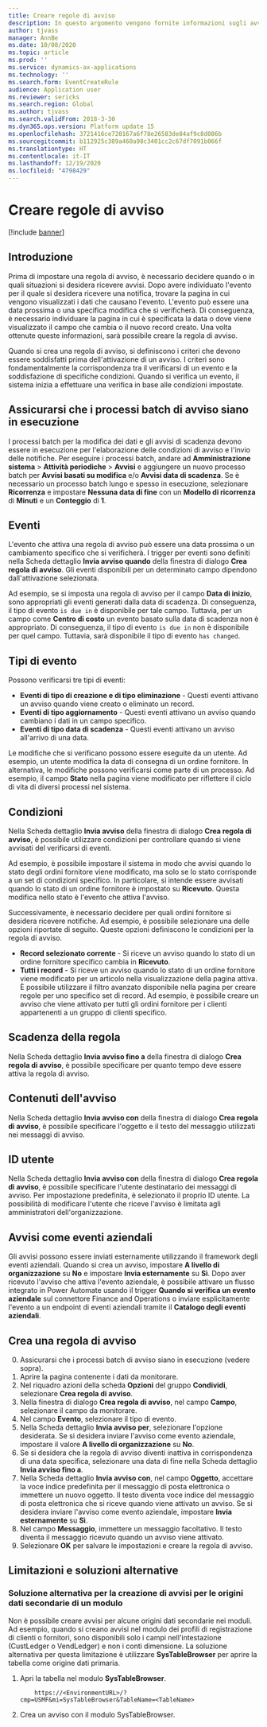 ```yaml
---
title: Creare regole di avviso
description: In questo argomento vengono fornite informazioni sugli avvisi e viene descritto come creare una regola di avviso in modo da essere informati sugli eventi come una data in arrivo o una specifica modifica.
author: tjvass
manager: AnnBe
ms.date: 10/08/2020
ms.topic: article
ms.prod: ''
ms.service: dynamics-ax-applications
ms.technology: ''
ms.search.form: EventCreateRule
audience: Application user
ms.reviewer: sericks
ms.search.region: Global
ms.author: tjvass
ms.search.validFrom: 2018-3-30
ms.dyn365.ops.version: Platform update 15
ms.openlocfilehash: 3721416ce720167a6f78e26583de84af9c8d086b
ms.sourcegitcommit: b112925c389a460a98c3401cc2c67df7091b066f
ms.translationtype: HT
ms.contentlocale: it-IT
ms.lasthandoff: 12/19/2020
ms.locfileid: "4798429"
---
```

# <a name="create-alert-rules"></a>Creare regole di avviso

[!include [banner](../includes/banner.md)]

## <a name="getting-started"></a>Introduzione

Prima di impostare una regola di avviso, è necessario decidere quando o in quali situazioni si desidera ricevere avvisi. Dopo avere individuato l'evento per il quale si desidera ricevere una notifica, trovare la pagina in cui vengono visualizzati i dati che causano l'evento. L'evento può essere una data prossima o una specifica modifica che si verificherà. Di conseguenza, è necessario individuare la pagina in cui è specificata la data o dove viene visualizzato il campo che cambia o il nuovo record creato. Una volta ottenute queste informazioni, sarà possibile creare la regola di avviso.

Quando si crea una regola di avviso, si definiscono i criteri che devono essere soddisfatti prima dell'attivazione di un avviso. I criteri sono fondamentalmente la corrispondenza tra il verificarsi di un evento e la soddisfazione di specifiche condizioni. Quando si verifica un evento, il sistema inizia a effettuare una verifica in base alle condizioni impostate.

## <a name="ensure-the-alert-batch-jobs-are-running"></a>Assicurarsi che i processi batch di avviso siano in esecuzione

I processi batch per la modifica dei dati e gli avvisi di scadenza devono essere in esecuzione per l'elaborazione delle condizioni di avviso e l'invio delle notifiche. Per eseguire i processi batch, andare ad **Amministrazione sistema** > **Attività periodiche** > **Avvisi** e aggiungere un nuovo processo batch per **Avvisi basati su modifica** e/o **Avvisi data di scadenza**. Se è necessario un processo batch lungo e spesso in esecuzione, selezionare **Ricorrenza** e impostare **Nessuna data di fine** con un **Modello di ricorrenza** di **Minuti** e un **Conteggio** di **1**.

## <a name="events"></a>Eventi

L'evento che attiva una regola di avviso può essere una data prossima o un cambiamento specifico che si verificherà. I trigger per eventi sono definiti nella Scheda dettaglio **Invia avviso quando** della finestra di dialogo **Crea regola di avviso**. Gli eventi disponibili per un determinato campo dipendono dall'attivazione selezionata.

Ad esempio, se si imposta una regola di avviso per il campo **Data di inizio**, sono appropriati gli eventi generati dalla data di scadenza. Di conseguenza, il tipo di evento `is due in` è disponibile per tale campo. Tuttavia, per un campo come **Centro di costo** un evento basato sulla data di scadenza non è appropriato. Di conseguenza, il tipo di evento `is due in` non è disponibile per quel campo. Tuttavia, sarà disponibile il tipo di evento `has changed`.

## <a name="event-types"></a>Tipi di evento

Possono verificarsi tre tipi di eventi:

- **Eventi di tipo di creazione e di tipo eliminazione** - Questi eventi attivano un avviso quando viene creato o eliminato un record.
- **Eventi di tipo aggiornamento** - Questi eventi attivano un avviso quando cambiano i dati in un campo specifico.
- **Eventi di tipo data di scadenza** - Questi eventi attivano un avviso all'arrivo di una data.
    
Le modifiche che si verificano possono essere eseguite da un utente. Ad esempio, un utente modifica la data di consegna di un ordine fornitore. In alternativa, le modifiche possono verificarsi come parte di un processo. Ad esempio, il campo **Stato** nella pagina viene modificato per riflettere il ciclo di vita di diversi processi nel sistema.

## <a name="conditions"></a>Condizioni

Nella Scheda dettaglio **Invia avviso** della finestra di dialogo **Crea regola di avviso**, è possibile utilizzare condizioni per controllare quando si viene avvisati del verificarsi di eventi.

Ad esempio, è possibile impostare il sistema in modo che avvisi quando lo stato degli ordini fornitore viene modificato, ma solo se lo stato corrisponde a un set di condizioni specifico. In particolare, si intende essere avvisati quando lo stato di un ordine fornitore è impostato su **Ricevuto**. Questa modifica nello stato è l'evento che attiva l'avviso.

Successivamente, è necessario decidere per quali ordini fornitore si desidera ricevere notifiche. Ad esempio, è possibile selezionare una delle opzioni riportate di seguito. Queste opzioni definiscono le condizioni per la regola di avviso.

- **Record selezionato corrente** - Si riceve un avviso quando lo stato di un ordine fornitore specifico cambia in **Ricevuto**.
- **Tutti i record** - Si riceve un avviso quando lo stato di un ordine fornitore viene modificato per un articolo nella visualizzazione della pagina attiva. È possibile utilizzare il filtro avanzato disponibile nella pagina per creare regole per uno specifico set di record. Ad esempio, è possibile creare un avviso che viene attivato per tutti gli ordini fornitore per i clienti appartenenti a un gruppo di clienti specifico.
    
## <a name="expiry-of-rule"></a>Scadenza della regola

Nella Scheda dettaglio **Invia avviso fino a** della finestra di dialogo **Crea regola di avviso**, è possibile specificare per quanto tempo deve essere attiva la regola di avviso.

## <a name="alert-contents"></a>Contenuti dell'avviso

Nella Scheda dettaglio **Invia avviso con** della finestra di dialogo **Crea regola di avviso**, è possibile specificare l'oggetto e il testo del messaggio utilizzati nei messaggi di avviso.

## <a name="user-id"></a>ID utente

Nella Scheda dettaglio **Invia avviso con** della finestra di dialogo **Crea regola di avviso**, è possibile specificare l'utente destinatario dei messaggi di avviso. Per impostazione predefinita, è selezionato il proprio ID utente. La possibilità di modificare l'utente che riceve l'avviso è limitata agli amministratori dell'organizzazione.

## <a name="alerts-as-business-events"></a>Avvisi come eventi aziendali

Gli avvisi possono essere inviati esternamente utilizzando il framework degli eventi aziendali. Quando si crea un avviso, impostare **A livello di organizzazione** su **No** e impostare **Invia esternamente** su **Sì**. Dopo aver ricevuto l'avviso che attiva l'evento aziendale, è possibile attivare un flusso integrato in Power Automate usando il trigger **Quando si verifica un evento aziendale** sul connettore Finance and Operations o inviare esplicitamente l'evento a un endpoint di eventi aziendali tramite il **Catalogo degli eventi aziendali**.

## <a name="create-an-alert-rule"></a>Crea una regola di avviso

0. Assicurarsi che i processi batch di avviso siano in esecuzione (vedere sopra).
1. Aprire la pagina contenente i dati da monitorare.
2. Nel riquadro azioni della scheda **Opzioni** del gruppo **Condividi**, selezionare **Crea regola di avviso**.
3. Nella finestra di dialogo **Crea regola di avviso**, nel campo **Campo**, selezionare il campo da monitorare.
4. Nel campo **Evento**, selezionare il tipo di evento.
5. Nella Scheda dettaglio **Invia avviso per**, selezionare l'opzione desiderata. Se si desidera inviare l'avviso come evento aziendale, impostare il valore **A livello di organizzazione** su **No**.
6. Se si desidera che la regola di avviso diventi inattiva in corrispondenza di una data specifica, selezionare una data di fine nella Scheda dettaglio **Invia avviso fino a**.
7. Nella Scheda dettaglio **Invia avviso con**, nel campo **Oggetto**, accettare la voce indice predefinita per il messaggio di posta elettronica o immettere un nuovo oggetto. Il testo diventa voce indice del messaggio di posta elettronica che si riceve quando viene attivato un avviso. Se si desidera inviare l'avviso come evento aziendale, impostare **Invia esternamente** su **Sì**.
8. Nel campo **Messaggio**, immettere un messaggio facoltativo. Il testo diventa il messaggio ricevuto quando un avviso viene attivato.
9. Selezionare **OK** per salvare le impostazioni e creare la regola di avviso.

## <a name="limitations-and-workarounds"></a>Limitazioni e soluzioni alternative

### <a name="workaround-for-creating-alerts-for-the-secondary-data-sources-of-a-form"></a>Soluzione alternativa per la creazione di avvisi per le origini dati secondarie di un modulo
Non è possibile creare avvisi per alcune origini dati secondarie nei moduli. Ad esempio, quando si creano avvisi nel modulo dei profili di registrazione di clienti o fornitori, sono disponibili solo i campi nell'intestazione (CustLedger o VendLedger) e non i conti dimensione. La soluzione alternativa per questa limitazione è utilizzare **SysTableBrowser** per aprire la tabella come origine dati primaria. 
1. Apri la tabella nel modulo **SysTableBrowser**.
    ```
        https://<EnvironmentURL>/?cmp=USMF&mi=SysTableBrowser&TableName=<TableName>
    ```
2. Crea un avviso con il modulo SysTableBrowser.

